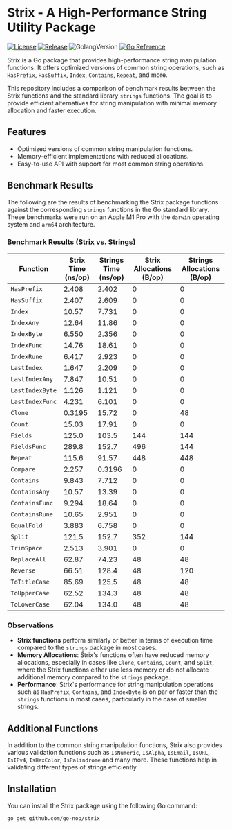 # Strix - A High-Performance String Utility Package
[![License](https://img.shields.io/github/license/mashape/apistatus.svg)](https://github.com/go-nop/strix/blob/main/LICENSE)
[![Release](https://img.shields.io/github/v/release/go-nop/strix)](https://github.com/go-nop/strix/releases/latest)
![GolangVersion](https://img.shields.io/github/go-mod/go-version/go-nop/strix)
[![Go Reference](https://pkg.go.dev/badge/github.com/go-nop/strix.svg)](https://pkg.go.dev/github.com/go-nop/strix)

Strix is a Go package that provides high-performance string manipulation functions. It offers optimized versions of common string operations, such as `HasPrefix`, `HasSuffix`, `Index`, `Contains`, `Repeat`, and more.

This repository includes a comparison of benchmark results between the Strix functions and the standard library `strings` functions. The goal is to provide efficient alternatives for string manipulation with minimal memory allocation and faster execution.

## Features

- Optimized versions of common string manipulation functions.
- Memory-efficient implementations with reduced allocations.
- Easy-to-use API with support for most common string operations.

## Benchmark Results

The following are the results of benchmarking the Strix package functions against the corresponding `strings` functions in the Go standard library. These benchmarks were run on an Apple M1 Pro with the `darwin` operating system and `arm64` architecture.

### Benchmark Results (Strix vs. Strings)

| Function                         | Strix Time (ns/op) | Strings Time (ns/op) | Strix Allocations (B/op) | Strings Allocations (B/op) |
|-----------------------------------|--------------------|----------------------|--------------------------|----------------------------|
| `HasPrefix`                       | 2.408              | 2.402                | 0                        | 0                          |
| `HasSuffix`                       | 2.407              | 2.609                | 0                        | 0                          |
| `Index`                           | 10.57              | 7.731                | 0                        | 0                          |
| `IndexAny`                        | 12.64              | 11.86                | 0                        | 0                          |
| `IndexByte`                       | 6.550              | 2.356                | 0                        | 0                          |
| `IndexFunc`                       | 14.76              | 18.61                | 0                        | 0                          |
| `IndexRune`                       | 6.417              | 2.923                | 0                        | 0                          |
| `LastIndex`                       | 1.647              | 2.209                | 0                        | 0                          |
| `LastIndexAny`                    | 7.847              | 10.51                | 0                        | 0                          |
| `LastIndexByte`                   | 1.126              | 1.121                | 0                        | 0                          |
| `LastIndexFunc`                   | 4.231              | 6.101                | 0                        | 0                          |
| `Clone`                           | 0.3195             | 15.72                | 0                        | 48                         |
| `Count`                           | 15.03              | 17.91                | 0                        | 0                          |
| `Fields`                          | 125.0              | 103.5                | 144                      | 144                        |
| `FieldsFunc`                      | 289.8              | 152.7                | 496                      | 144                        |
| `Repeat`                          | 115.6              | 91.57                | 448                      | 448                        |
| `Compare`                         | 2.257              | 0.3196               | 0                        | 0                          |
| `Contains`                        | 9.843              | 7.712                | 0                        | 0                          |
| `ContainsAny`                     | 10.57              | 13.39                | 0                        | 0                          |
| `ContainsFunc`                    | 9.294              | 18.64                | 0                        | 0                          |
| `ContainsRune`                    | 10.65              | 2.951                | 0                        | 0                          |
| `EqualFold`                       | 3.883              | 6.758                | 0                        | 0                          |
| `Split`                           | 121.5              | 152.7                | 352                      | 144                        |
| `TrimSpace`                       | 2.513              | 3.901                | 0                        | 0                          |
| `ReplaceAll`                      | 62.87              | 74.23                | 48                       | 48                         |
| `Reverse`                         | 66.51              | 128.4                | 48                       | 120                        |
| `ToTitleCase`                     | 85.69              | 125.5                | 48                       | 48                         |
| `ToUpperCase`                     | 62.52              | 134.3                | 48                       | 48                         |
| `ToLowerCase`                     | 62.04              | 134.0                | 48                       | 48                         |

### Observations

- **Strix functions** perform similarly or better in terms of execution time compared to the `strings` package in most cases.
- **Memory Allocations**: Strix's functions often have reduced memory allocations, especially in cases like `Clone`, `Contains`, `Count`, and `Split`, where the Strix functions either use less memory or do not allocate additional memory compared to the `strings` package.
- **Performance**: Strix's performance for string manipulation operations such as `HasPrefix`, `Contains`, and `IndexByte` is on par or faster than the `strings` functions in most cases, particularly in the case of smaller strings.

## Additional Functions

In addition to the common string manipulation functions, Strix also provides various validation functions such as `IsNumeric`, `IsAlpha`, `IsEmail`, `IsURL`, `IsIPv4`, `IsHexColor`, `IsPalindrome` and many more. These functions help in validating different types of strings efficiently.


## Installation

You can install the Strix package using the following Go command:

```bash
go get github.com/go-nop/strix
